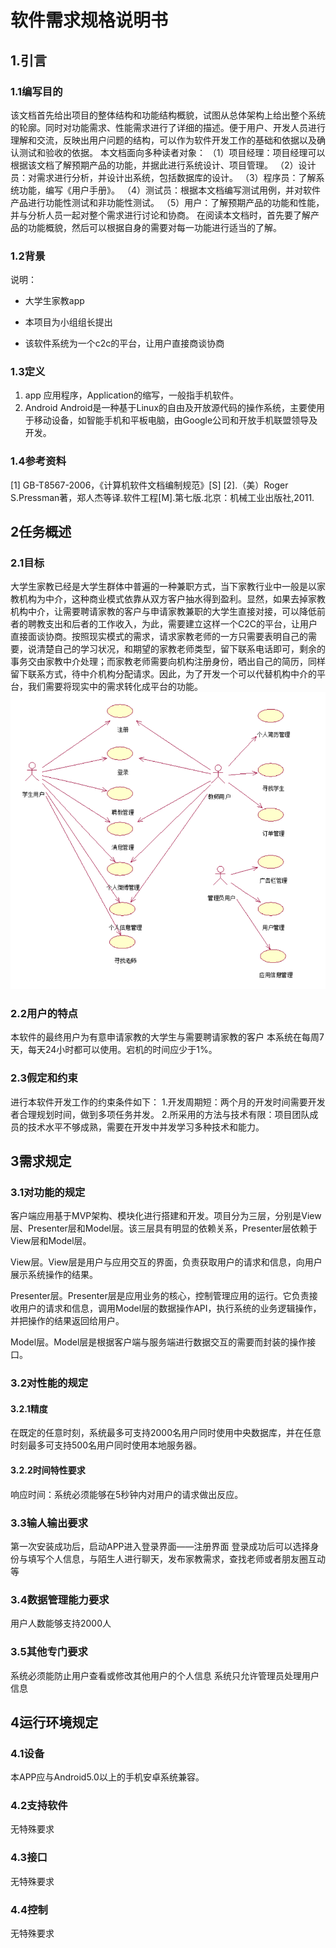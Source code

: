 # 软件需求规格说明书

## 1.引言

### 1.1编写目的

 该文档首先给出项目的整体结构和功能结构概貌，试图从总体架构上给出整个系统的轮廓。同时对功能需求、性能需求进行了详细的描述。便于用户、开发人员进行理解和交流，反映出用户问题的结构，可以作为软件开发工作的基础和依据以及确认测试和验收的依据。
    本文档面向多种读者对象：
（1）项目经理：项目经理可以根据该文档了解预期产品的功能，并据此进行系统设计、项目管理。
（2）设计员：对需求进行分析，并设计出系统，包括数据库的设计。
（3）程序员：了解系统功能，编写《用户手册》。
（4）测试员：根据本文档编写测试用例，并对软件产品进行功能性测试和非功能性测试。
（5）用户：了解预期产品的功能和性能，并与分析人员一起对整个需求进行讨论和协商。
在阅读本文档时，首先要了解产品的功能概貌，然后可以根据自身的需要对每一功能进行适当的了解。

### 1.2背景

说明：

- 大学生家教app

- 本项目为小组组长提出

- 该软件系统为一个c2c的平台，让用户直接商谈协商

### 1.3定义
1.	app	应用程序，Application的缩写，一般指手机软件。
2.	Android	Android是一种基于Linux的自由及开放源代码的操作系统，主要使用于移动设备，如智能手机和平板电脑，由Google公司和开放手机联盟领导及开发。

### 1.4参考资料

[1] GB-T8567-2006，《计算机软件文档编制规范》[S]
[2].（美）Roger S.Pressman著，郑人杰等译.软件工程[M].第七版.北京：机械工业出版社,2011.

## 2任务概述

### 2.1目标

大学生家教已经是大学生群体中普遍的一种兼职方式，当下家教行业中一般是以家教机构为中介，这种商业模式依靠从双方客户抽水得到盈利。显然，如果去掉家教机构中介，让需要聘请家教的客户与申请家教兼职的大学生直接对接，可以降低前者的聘教支出和后者的工作收入，为此，需要建立这样一个C2C的平台，让用户直接面谈协商。按照现实模式的需求，请求家教老师的一方只需要表明自己的需要，说清楚自己的学习状况，和期望的家教老师类型，留下联系电话即可，剩余的事务交由家教中介处理；而家教老师需要向机构注册身份，晒出自己的简历，同样留下联系方式，待中介机构分配请求。因此，为了开发一个可以代替机构中介的平台，我们需要将现实中的需求转化成平台的功能。
![系统总体的用例图](./img/use-case.png)
### 2.2用户的特点
本软件的最终用户为有意申请家教的大学生与需要聘请家教的客户
本系统在每周7天，每天24小时都可以使用。宕机的时间应少于1%。

### 2.3假定和约束

进行本软件开发工作的约束条件如下：
1.开发周期短：两个月的开发时间需要开发者合理规划时间，做到多项任务并发。
2.所采用的方法与技术有限：项目团队成员的技术水平不够成熟，需要在开发中并发学习多种技术和能力。 

## 3需求规定

### 3.1对功能的规定

客户端应用基于MVP架构、模块化进行搭建和开发。项目分为三层，分别是View层、Presenter层和Model层。该三层具有明显的依赖关系，Presenter层依赖于View层和Model层。

View层。View层是用户与应用交互的界面，负责获取用户的请求和信息，向用户展示系统操作的结果。

Presenter层。Presenter层是应用业务的核心，控制管理应用的运行。它负责接收用户的请求和信息，调用Model层的数据操作API，执行系统的业务逻辑操作，并把操作的结果返回给用户。

Model层。Model层是根据客户端与服务端进行数据交互的需要而封装的操作接口。


### 3.2对性能的规定

#### 3.2.1精度

在既定的任意时刻，系统最多可支持2000名用户同时使用中央数据库，并在任意时刻最多可支持500名用户同时使用本地服务器。

#### 3.2.2时间特性要求


  响应时间：系统必须能够在5秒钟内对用户的请求做出反应。



### 3.3输人输出要求

第一次安装成功后，启动APP进入登录界面——注册界面
登录成功后可以选择身份与填写个人信息，与陌生人进行聊天，发布家教需求，查找老师或者朋友圈互动等

### 3.4数据管理能力要求

用户人数能够支持2000人

### 3.5其他专门要求

系统必须能防止用户查看或修改其他用户的个人信息 系统只允许管理员处理用户信息

## 4运行环境规定

### 4.1设备

本APP应与Android5.0以上的手机安卓系统兼容。


### 4.2支持软件

无特殊要求

### 4.3接口

无特殊要求

### 4.4控制

无特殊要求
